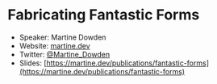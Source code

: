 # Fabricating Fantastic Forms

* Speaker: Martine Dowden
* Website: [martine.dev](https://martine.dev)
* Twitter: [@Martine_Dowden](https://twitter.com/Martine_Dowden)
* Slides: [https://martine.dev/publications/fantastic-forms](https://martine.dev/publications/fantastic-forms)
